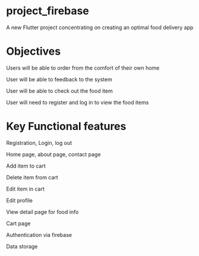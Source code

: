 # project_firebase

A new Flutter project concentrating on creating an optimal food delivery app


# Objectives
Users will be able to order from the comfort of their own home

User will be able to feedback to the system

User will be able to check out the food item

User will need to register and log in to view the food items

# Key Functional features
Registration, Login, log out 

Home page, about page, contact page

Add item to cart

Delete item from cart

Edit item in cart

Edit profile

View detail page for food info

Cart page

Authentication via firebase 

Data storage

